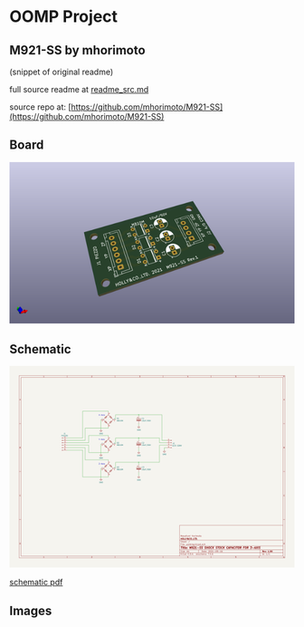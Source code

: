 # OOMP Project  
## M921-SS  by mhorimoto  
  
(snippet of original readme)  
  
  
  full source readme at [readme_src.md](readme_src.md)  
  
source repo at: [https://github.com/mhorimoto/M921-SS](https://github.com/mhorimoto/M921-SS)  
## Board  
  
[![working_3d.png](working_3d_600.png)](working_3d.png)  
## Schematic  
  
[![working_schematic.png](working_schematic_600.png)](working_schematic.png)  
  
[schematic pdf](working_schematic.pdf)  
## Images  
